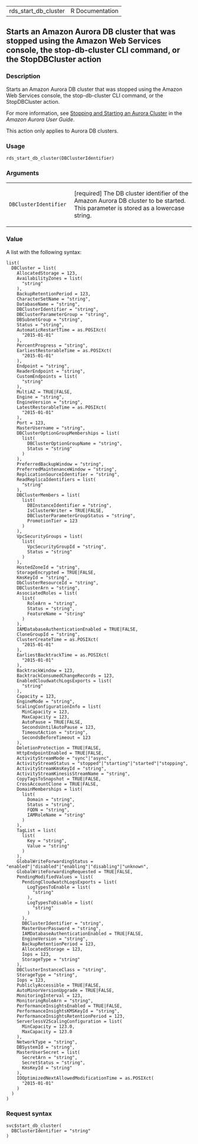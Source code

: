 <table style="width: 100%;">
<tbody>
<tr class="odd">
<td>rds_start_db_cluster</td>
<td style="text-align: right;">R Documentation</td>
</tr>
</tbody>
</table>

## Starts an Amazon Aurora DB cluster that was stopped using the Amazon Web Services console, the stop-db-cluster CLI command, or the StopDBCluster action

### Description

Starts an Amazon Aurora DB cluster that was stopped using the Amazon Web
Services console, the stop-db-cluster CLI command, or the StopDBCluster
action.

For more information, see [Stopping and Starting an Aurora
Cluster](https://docs.aws.amazon.com/AmazonRDS/latest/AuroraUserGuide/aurora-cluster-stop-start.html)
in the *Amazon Aurora User Guide*.

This action only applies to Aurora DB clusters.

### Usage

    rds_start_db_cluster(DBClusterIdentifier)

### Arguments

<table>
<colgroup>
<col style="width: 35%" />
<col style="width: 65%" />
</colgroup>
<tbody>
<tr class="odd">
<td><code
id="rds_start_db_cluster_:_DBClusterIdentifier">DBClusterIdentifier</code></td>
<td><p>[required] The DB cluster identifier of the Amazon Aurora DB
cluster to be started. This parameter is stored as a lowercase
string.</p></td>
</tr>
</tbody>
</table>

### Value

A list with the following syntax:

    list(
      DBCluster = list(
        AllocatedStorage = 123,
        AvailabilityZones = list(
          "string"
        ),
        BackupRetentionPeriod = 123,
        CharacterSetName = "string",
        DatabaseName = "string",
        DBClusterIdentifier = "string",
        DBClusterParameterGroup = "string",
        DBSubnetGroup = "string",
        Status = "string",
        AutomaticRestartTime = as.POSIXct(
          "2015-01-01"
        ),
        PercentProgress = "string",
        EarliestRestorableTime = as.POSIXct(
          "2015-01-01"
        ),
        Endpoint = "string",
        ReaderEndpoint = "string",
        CustomEndpoints = list(
          "string"
        ),
        MultiAZ = TRUE|FALSE,
        Engine = "string",
        EngineVersion = "string",
        LatestRestorableTime = as.POSIXct(
          "2015-01-01"
        ),
        Port = 123,
        MasterUsername = "string",
        DBClusterOptionGroupMemberships = list(
          list(
            DBClusterOptionGroupName = "string",
            Status = "string"
          )
        ),
        PreferredBackupWindow = "string",
        PreferredMaintenanceWindow = "string",
        ReplicationSourceIdentifier = "string",
        ReadReplicaIdentifiers = list(
          "string"
        ),
        DBClusterMembers = list(
          list(
            DBInstanceIdentifier = "string",
            IsClusterWriter = TRUE|FALSE,
            DBClusterParameterGroupStatus = "string",
            PromotionTier = 123
          )
        ),
        VpcSecurityGroups = list(
          list(
            VpcSecurityGroupId = "string",
            Status = "string"
          )
        ),
        HostedZoneId = "string",
        StorageEncrypted = TRUE|FALSE,
        KmsKeyId = "string",
        DbClusterResourceId = "string",
        DBClusterArn = "string",
        AssociatedRoles = list(
          list(
            RoleArn = "string",
            Status = "string",
            FeatureName = "string"
          )
        ),
        IAMDatabaseAuthenticationEnabled = TRUE|FALSE,
        CloneGroupId = "string",
        ClusterCreateTime = as.POSIXct(
          "2015-01-01"
        ),
        EarliestBacktrackTime = as.POSIXct(
          "2015-01-01"
        ),
        BacktrackWindow = 123,
        BacktrackConsumedChangeRecords = 123,
        EnabledCloudwatchLogsExports = list(
          "string"
        ),
        Capacity = 123,
        EngineMode = "string",
        ScalingConfigurationInfo = list(
          MinCapacity = 123,
          MaxCapacity = 123,
          AutoPause = TRUE|FALSE,
          SecondsUntilAutoPause = 123,
          TimeoutAction = "string",
          SecondsBeforeTimeout = 123
        ),
        DeletionProtection = TRUE|FALSE,
        HttpEndpointEnabled = TRUE|FALSE,
        ActivityStreamMode = "sync"|"async",
        ActivityStreamStatus = "stopped"|"starting"|"started"|"stopping",
        ActivityStreamKmsKeyId = "string",
        ActivityStreamKinesisStreamName = "string",
        CopyTagsToSnapshot = TRUE|FALSE,
        CrossAccountClone = TRUE|FALSE,
        DomainMemberships = list(
          list(
            Domain = "string",
            Status = "string",
            FQDN = "string",
            IAMRoleName = "string"
          )
        ),
        TagList = list(
          list(
            Key = "string",
            Value = "string"
          )
        ),
        GlobalWriteForwardingStatus = "enabled"|"disabled"|"enabling"|"disabling"|"unknown",
        GlobalWriteForwardingRequested = TRUE|FALSE,
        PendingModifiedValues = list(
          PendingCloudwatchLogsExports = list(
            LogTypesToEnable = list(
              "string"
            ),
            LogTypesToDisable = list(
              "string"
            )
          ),
          DBClusterIdentifier = "string",
          MasterUserPassword = "string",
          IAMDatabaseAuthenticationEnabled = TRUE|FALSE,
          EngineVersion = "string",
          BackupRetentionPeriod = 123,
          AllocatedStorage = 123,
          Iops = 123,
          StorageType = "string"
        ),
        DBClusterInstanceClass = "string",
        StorageType = "string",
        Iops = 123,
        PubliclyAccessible = TRUE|FALSE,
        AutoMinorVersionUpgrade = TRUE|FALSE,
        MonitoringInterval = 123,
        MonitoringRoleArn = "string",
        PerformanceInsightsEnabled = TRUE|FALSE,
        PerformanceInsightsKMSKeyId = "string",
        PerformanceInsightsRetentionPeriod = 123,
        ServerlessV2ScalingConfiguration = list(
          MinCapacity = 123.0,
          MaxCapacity = 123.0
        ),
        NetworkType = "string",
        DBSystemId = "string",
        MasterUserSecret = list(
          SecretArn = "string",
          SecretStatus = "string",
          KmsKeyId = "string"
        ),
        IOOptimizedNextAllowedModificationTime = as.POSIXct(
          "2015-01-01"
        )
      )
    )

### Request syntax

    svc$start_db_cluster(
      DBClusterIdentifier = "string"
    )
